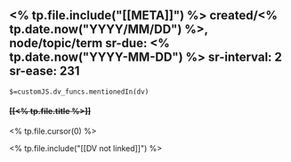 <% tp.file.include("[[META]]") %> created/<% tp.date.now("YYYY/MM/DD") %>, node/topic/term
sr-due: <% tp.date.now("YYYY-MM-DD") %>
sr-interval: 2
sr-ease: 231
---
`$=customJS.dv_funcs.mentionedIn(dv)`

#### <s class="topic-title">[[<% tp.file.title %>]]</s>

<% tp.file.cursor(0) %>

<% tp.file.include("[[DV not linked]]") %>
